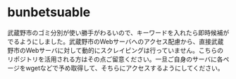 # bunbetsuable
武蔵野市のゴミ分別が使い勝手がわるいので、キーワードを入れたら即時候補がでるようにしました。武蔵野市のWebサーバへのアクセス配慮から、直接武蔵野市のWebサーバに対して動的にスクレイピングは行っていません。こちらのリポジトリを活用される方はその点ご留意ください。一旦ご自身のサーバに各ページをwgetなどで予め取得して、そちらにアクセスするようにしてください。